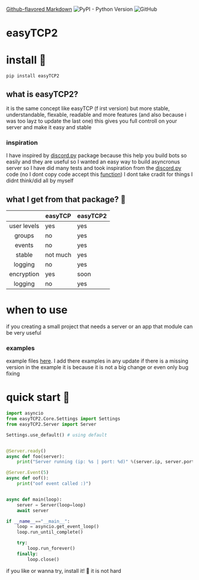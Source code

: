 [Github-flavored Markdown](https://guides.github.com/features/mastering-markdown/)
![PyPI - Python Version](https://img.shields.io/pypi/pyversions/easyTCP2.svg?logo=python&logoColor=yellow)
![GitHub](https://img.shields.io/github/license/dsal3389/easyTCP2.svg?style=popout)

# easyTCP2

# install 🤩
`pip install easyTCP2`

## what is easyTCP2?
it is the same concept like easyTCP (f irst version) but more stable, understandable, flexable, readable and more features
(and also because i was too layz to update the last one)
this gives you full controll on your server and make it easy and stable

### inspiration 
I have inspired by [discord.py][discordpy] package because this
help you build bots so easily and they are useful so I wanted an easy way to build
asyncronus server so I have did many tests and took inspiration from the [discord.py][discordpy] code
(no I dont copy code accept this [function][coppiedfunc]) I dont take cradit for things I didnt think/did
all by myself 

[coppiedfunc]: https://github.com/dsal3389/easyTCP2/blob/master/easyTCP2/Core/Protocol.py#L82
[discordpy]: https://github.com/Rapptz/discord.py

## what I get from that package? 🤔
|             | easyTCP  | easyTCP2 |
|:-----------:|----------|----------|
| user levels |    yes   |    yes   |
| groups      |    no    |    yes   |
| events      |    no    |    yes   |
| stable      | not much |    yes   |
| logging     |    no    |    yes   |
| encryption  |    yes   |    soon  |
| logging     |    no    |    yes   |

# when to use 
if you creating a small project that needs a server
or an app that module can be very useful

### examples
example files [here][examples].
I add there examples in any update
if there is a missing version in the example it is because
it is not a big change or even only bug fixing

[examples]: https://github.com/dsal3389/easyTCP2/tree/master/examples

# quick start 🤯
```py
import asyncio
from easyTCP2.Core.Settings import Settings
from easyTCP2.Server import Server

Settings.use_default() # using default


@Server.ready()
async def foo(server):
    print("Server running (ip: %s | port: %d)" %(server.ip, server.port))

@Server.Event(5)
async def oof():
    print("oof event called :)")


async def main(loop):
    server = Server(loop=loop)
    await server

if __name__=="__main__":
    loop = asyncio.get_event_loop()
    loop.run_until_complete()

    try:
        loop.run_forever()
    finally:
        loop.close()
```

if you like or wanna try, install it! 🏅
it is not hard
